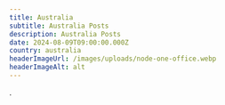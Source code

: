 ```yaml
---
title: Australia
subtitle: Australia Posts
description: Australia Posts
date: 2024-08-09T09:00:00.000Z
country: australia
headerImageUrl: /images/uploads/node-one-office.webp
headerImageAlt: alt
---
```

.